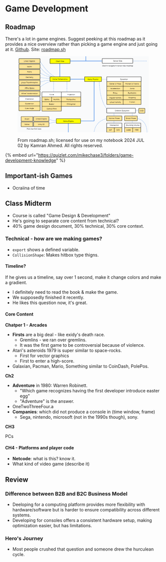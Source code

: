 # Game Development

## Roadmap

There's a lot in game engines. Suggest peeking at this roadmap as it provides a nice overview rather than picking a game engine and just going at it. [Github](https://github.com/kamranahmedse/developer-roadmap). Site: [roadmap.sh](https://roadmap.sh)

<figure><img src="../../../.gitbook/assets/image (1) (1) (1) (1) (1) (1) (1) (1) (1) (1) (1) (1) (1) (1) (1) (1) (1) (1) (1).png" alt=""><figcaption><p>From roadmap.sh; licensed for use on my notebook 2024 JUL 02 by Kamran Ahmed. All rights reserved.</p></figcaption></figure>

{% embed url="https://quizlet.com/mikechase3/folders/game-development-knowledge" %}

## Important-ish Games

* Ocraiina of time

## Class Midterm

* Course is called "Game Design & Development"
* He's going to separate core content from technical?
* 40% game design document, 30% technical, 30% core context.

### Technical - how are we making games?

* `export` shows a defined variable.
* `CollisionShape`: Makes hitbox type thigns.

#### Timeline?

If he gives us a timeline, say over 1 second, make it change colors and make a gradient.

* I definitely need to read the book & make the game.
* We supposedly finished it recently.
* He likes this question now, it's great.

#### Core Content

**Chatper 1 - Arcades**

* **Firsts** are a big deal - like exidy's death race.
  * Gremlins - we ran over gremlins.
  * It was the first game to be controversial because of violence.
* Atari's asteroids 1979 is super similar to space-rocks.
  * First for vector graphics
  * First to enter a high-score.
* Galaxian, Pacman, Mario, Something similar to CoinDash, PolePos.

**Ch2**

* **Adventure** in 1980: Warren Robinett.
  * "Which game recognizes having the first developer introduce easter egg"
  * "Adventure" is the answer.
* OneTwoThreeFour.a
* **Companies**: which did not produce a console in (time window, frame)
  * Sega, nintendo, microsoft (not in the 1990s though), sony.

**CH3**

PCs

#### CH4 - Platforms and player code

* **Netcode**: what is this? know it.
* What kind of video game (describe it)

## Review

### Difference between B2B and B2C Business Model

* Deeloping for a computing platform provides more flexibility with hardware/software but is harder to ensure compatibility across different systems.
* Developing for consoles offers a consistent hardware setup, making optimization easier, but has limitations.

### Hero's Journey

* Most people crushed that question and someone drew the hurculean cycle.
